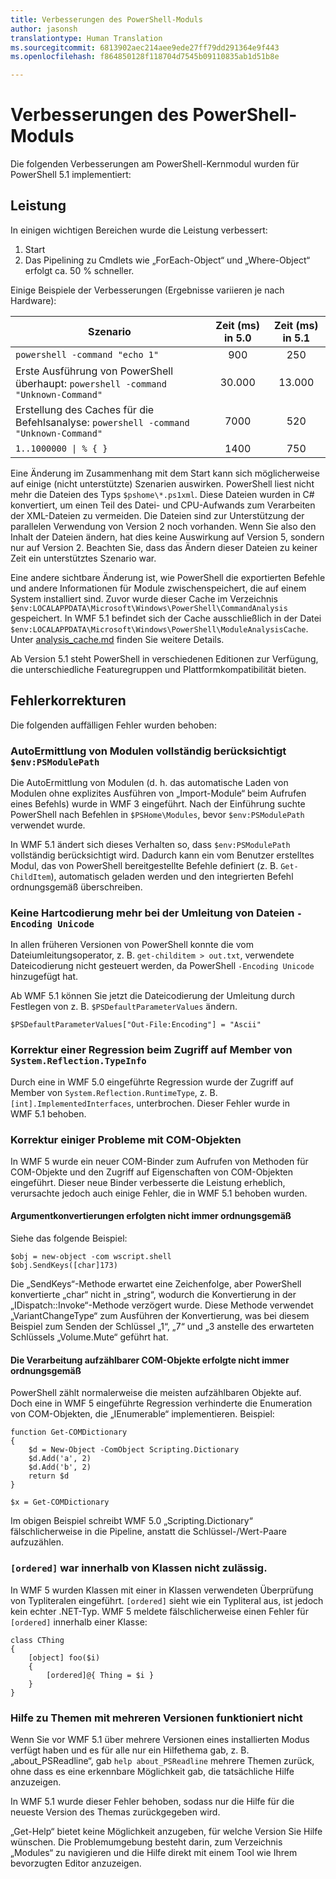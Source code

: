 ```yaml
---
title: Verbesserungen des PowerShell-Moduls
author: jasonsh
translationtype: Human Translation
ms.sourcegitcommit: 6813902aec214aee9ede27ff79dd291364e9f443
ms.openlocfilehash: f864850128f118704d7545b09110835ab1d51b8e

---
```


# Verbesserungen des PowerShell-Moduls #

Die folgenden Verbesserungen am PowerShell-Kernmodul wurden für PowerShell 5.1 implementiert:


## Leistung ##

In einigen wichtigen Bereichen wurde die Leistung verbessert:

1. Start
2. Das Pipelining zu Cmdlets wie „ForEach-Object“ und „Where-Object“ erfolgt ca. 50 % schneller. 

Einige Beispiele der Verbesserungen (Ergebnisse variieren je nach Hardware): 

| Szenario | Zeit (ms) in 5.0 | Zeit (ms) in 5.1 |
| -------- | :---------------: | :---------------: |
| `powershell -command "echo 1"` | 900 | 250 |
| Erste Ausführung von PowerShell überhaupt: `powershell -command "Unknown-Command"` | 30.000 | 13.000 |
| Erstellung des Caches für die Befehlsanalyse: `powershell -command "Unknown-Command"` | 7000 | 520 |
| <code>1..1000000 &#124; % { }</code> | 1400 | 750 |
  
Eine Änderung im Zusammenhang mit dem Start kann sich möglicherweise auf einige (nicht unterstützte) Szenarien auswirken. PowerShell liest nicht mehr die Dateien des Typs `$pshome\*.ps1xml`. Diese Dateien wurden in C# konvertiert, um einen Teil des Datei- und CPU-Aufwands zum Verarbeiten der XML-Dateien zu vermeiden. Die Dateien sind zur Unterstützung der parallelen Verwendung von Version 2 noch vorhanden. Wenn Sie also den Inhalt der Dateien ändern, hat dies keine Auswirkung auf Version 5, sondern nur auf Version 2. Beachten Sie, dass das Ändern dieser Dateien zu keiner Zeit ein unterstütztes Szenario war.

Eine andere sichtbare Änderung ist, wie PowerShell die exportierten Befehle und andere Informationen für Module zwischenspeichert, die auf einem System installiert sind. Zuvor wurde dieser Cache im Verzeichnis `$env:LOCALAPPDATA\Microsoft\Windows\PowerShell\CommandAnalysis` gespeichert. In WMF 5.1 befindet sich der Cache ausschließlich in der Datei `$env:LOCALAPPDATA\Microsoft\Windows\PowerShell\ModuleAnalysisCache`.
Unter [analysis_cache.md]() finden Sie weitere Details.

Ab Version 5.1 steht PowerShell in verschiedenen Editionen zur Verfügung, die unterschiedliche Featuregruppen und Plattformkompatibilität bieten.



## Fehlerkorrekturen ##

Die folgenden auffälligen Fehler wurden behoben:

### AutoErmittlung von Modulen vollständig berücksichtigt `$env:PSModulePath` ###

Die AutoErmittlung von Modulen (d. h. das automatische Laden von Modulen ohne explizites Ausführen von „Import-Module“ beim Aufrufen eines Befehls) wurde in WMF 3 eingeführt. Nach der Einführung suchte PowerShell nach Befehlen in `$PSHome\Modules`, bevor `$env:PSModulePath` verwendet wurde.

In WMF 5.1 ändert sich dieses Verhalten so, dass `$env:PSModulePath` vollständig berücksichtigt wird. Dadurch kann ein vom Benutzer erstelltes Modul, das von PowerShell bereitgestellte Befehle definiert (z. B. `Get-ChildItem`), automatisch geladen werden und den integrierten Befehl ordnungsgemäß überschreiben.

### Keine Hartcodierung mehr bei der Umleitung von Dateien `-Encoding Unicode` ###

In allen früheren Versionen von PowerShell konnte die vom Dateiumleitungsoperator, z. B. `get-childitem > out.txt`, verwendete Dateicodierung nicht gesteuert werden, da PowerShell `-Encoding Unicode` hinzugefügt hat.

Ab WMF 5.1 können Sie jetzt die Dateicodierung der Umleitung durch Festlegen von z. B. `$PSDefaultParameterValues` ändern.

```
$PSDefaultParameterValues["Out-File:Encoding"] = "Ascii"
```

### Korrektur einer Regression beim Zugriff auf Member von `System.Reflection.TypeInfo` ###

Durch eine in WMF 5.0 eingeführte Regression wurde der Zugriff auf Member von `System.Reflection.RuntimeType`, z. B. `[int].ImplementedInterfaces`, unterbrochen.
Dieser Fehler wurde in WMF 5.1 behoben.


### Korrektur einiger Probleme mit COM-Objekten ###

In WMF 5 wurde ein neuer COM-Binder zum Aufrufen von Methoden für COM-Objekte und den Zugriff auf Eigenschaften von COM-Objekten eingeführt.
Dieser neue Binder verbesserte die Leistung erheblich, verursachte jedoch auch einige Fehler, die in WMF 5.1 behoben wurden.

#### Argumentkonvertierungen erfolgten nicht immer ordnungsgemäß ####

Siehe das folgende Beispiel:

```
$obj = new-object -com wscript.shell
$obj.SendKeys([char]173)
```

Die „SendKeys“-Methode erwartet eine Zeichenfolge, aber PowerShell konvertierte „char“ nicht in „string“, wodurch die Konvertierung in der „IDispatch::Invoke“-Methode verzögert wurde. Diese Methode verwendet „VariantChangeType“ zum Ausführen der Konvertierung, was bei diesem Beispiel zum Senden der Schlüssel „1“, „7“ und „3 anstelle des erwarteten Schlüssels „Volume.Mute“ geführt hat.

#### Die Verarbeitung aufzählbarer COM-Objekte erfolgte nicht immer ordnungsgemäß ####

PowerShell zählt normalerweise die meisten aufzählbaren Objekte auf. Doch eine in WMF 5 eingeführte Regression verhinderte die Enumeration von COM-Objekten, die „IEnumerable“ implementieren.  Beispiel:

```
function Get-COMDictionary
{
    $d = New-Object -ComObject Scripting.Dictionary
    $d.Add('a', 2)
    $d.Add('b', 2)
    return $d
}

$x = Get-COMDictionary
```

Im obigen Beispiel schreibt WMF 5.0 „Scripting.Dictionary“ fälschlicherweise in die Pipeline, anstatt die Schlüssel-/Wert-Paare aufzuzählen.


### `[ordered]` war innerhalb von Klassen nicht zulässig. ###

In WMF 5 wurden Klassen mit einer in Klassen verwendeten Überprüfung von Typliteralen eingeführt.  `[ordered]` sieht wie ein Typliteral aus, ist jedoch kein echter .NET-Typ.  WMF 5 meldete fälschlicherweise einen Fehler für `[ordered]` innerhalb einer Klasse:

```
class CThing
{
    [object] foo($i)
    {
        [ordered]@{ Thing = $i }
    }
}
```


### Hilfe zu Themen mit mehreren Versionen funktioniert nicht ###

Wenn Sie vor WMF 5.1 über mehrere Versionen eines installierten Modus verfügt haben und es für alle nur ein Hilfethema gab, z. B. „about_PSReadline“, gab `help about_PSReadline` mehrere Themen zurück, ohne dass es eine erkennbare Möglichkeit gab, die tatsächliche Hilfe anzuzeigen.

In WMF 5.1 wurde dieser Fehler behoben, sodass nur die Hilfe für die neueste Version des Themas zurückgegeben wird.

„Get-Help“ bietet keine Möglichkeit anzugeben, für welche Version Sie Hilfe wünschen. Die Problemumgebung besteht darin, zum Verzeichnis „Modules“ zu navigieren und die Hilfe direkt mit einem Tool wie Ihrem bevorzugten Editor anzuzeigen. 



<!--HONumber=Jul16_HO2-->


